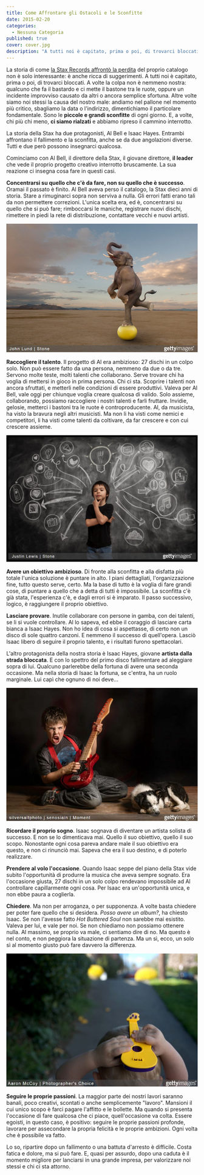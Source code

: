 ```yaml
---
title: Come Affrontare gli Ostacoli e le Sconfitte
date: 2015-02-20
categories:
  - Nessuna Categoria
published: true
cover: cover.jpg
description: "A tutti noi è capitato, prima o poi, di trovarci bloccati. A volte la colpa non è nemmeno nostra: qualcuno che fa il bastardo e ci mette il bastone tra le ruote, oppure un incidente improvviso causato da altri o ancora semplice sfortuna."
---
```

La storia di come [la Stax Records affrontò la perdita](https://www.tramusicaeparole.com/come-la-stax-records-sconfisse-lorrore/) del proprio catalogo non è solo interessante: è anche ricca di suggerimenti. A tutti noi è capitato, prima o poi, di trovarci bloccati. A volte la colpa non è nemmeno nostra: qualcuno che fa il bastardo e ci mette il bastone tra le ruote, oppure un incidente improvviso causato da altri o ancora semplice sfortuna. Altre volte siamo noi stessi la causa del nostro male: andiamo nel pallone nel momento più critico, sbagliamo la data o l'indirizzo, dimentichiamo il particolare fondamentale. Sono le **piccole e grandi sconfitte** di ogni giorno. E, a volte, chi più chi meno, **ci siamo rialzati** e abbiamo ripreso il cammino interrotto.

La storia della Stax ha due protagonisti, Al Bell e Isaac Hayes. Entrambi affrontano il fallimento e la sconfitta, anche se da due angolazioni diverse. Tutti e due però possono insegnarci qualcosa.

Cominciamo con Al Bell, il direttore della Stax, il giovane direttore, **il leader** che vede il proprio progetto creativo interrotto bruscamente. La sua reazione ci insegna cosa fare in questi casi.

**Concentrarsi su quello che c'è da fare, non su quello che è successo**. Oramai il passato è finito. Al Bell aveva perso il catalogo, la Stax dieci anni di storia. Stare a rimuginarci sopra non serviva a nulla. Gli errori fatti erano tali da non permettere correzioni. L'unica scelta era, ed è, concentrarsi su quello che si può fare; rimboccarsi le maniche, registrare nuovi dischi, rimettere in piedi la rete di distribuzione, contattare vecchi e nuovi artisti.

![Claudia-Falzone-Raccogliere-Talento](./Claudia-Falzone-Raccogliere-Talento.jpg)

**Raccogliere il talento**. Il progetto di Al era ambizioso: 27 dischi in un colpo solo. Non può essere fatto da una persona, nemmeno da due o da tre. Servono molte teste, molti talenti che collaborano. Serve trovare chi ha voglia di mettersi in gioco in prima persona. Chi ci sta. Scoprire i talenti non ancora sfruttati, e metterli nelle condizioni di essere produttivi. Valeva per Al Bell, vale oggi per chiunque voglia creare qualcosa di valido. Solo assieme, collaborando, possiamo raccogliere i nostri talenti e farli fruttare. Invidie, gelosie, metterci i bastoni tra le ruote è controproducente. Al, da musicista, ha visto la bravura negli altri musicisti. Ma non li ha visti come nemici e competitori, li ha visti come talenti da coltivare, da far crescere e con cui crescere assieme.

![Claudia-Falzone-Obiettivi-Ambiziosi](./Claudia-Falzone-Obiettivi-Ambiziosi.jpg)

**Avere un obiettivo ambizioso**. Di fronte alla sconfitta e alla disfatta più totale l'unica soluzione è puntare in alto. I piani dettagliati, l'organizzazione fine, tutto questo serve, certo. Ma la base di tutto è la voglia di fare grandi cose, di puntare a quello che a detta di tutti è impossibile. La sconfitta c'è già stata, l'esperienza c'è, e dagli errori si è imparato. Il passo successivo, logico, è raggiungere il proprio obiettivo.

**Lasciare provare**. Inutile collaborare con persone in gamba, con dei talenti, se li si vuole controllare. Al lo sapeva, ed ebbe il coraggio di lasciare carta bianca a Isaac Hayes. Non ho idea di cosa si aspettasse, di certo non un disco di sole quattro canzoni. E nemmeno il successo di quell'opera. Lasciò Isaac libero di seguire il proprio talento, e i risultati furono spettacolari.

L'altro protagonista della nostra storia è Isaac Hayes, giovane **artista dalla strada bloccata**. E con lo spettro del primo disco fallimentare ad aleggiare sopra di lui. Qualcuno parlerebbe della fortuna di avere una seconda occasione. Ma nella storia di Isaac la fortuna, se c'entra, ha un ruolo marginale. Lui capì che ognuno di noi deve...

![Claudia-Falzone-Sogni](./Claudia-Falzone-Sogni.jpg)

**Ricordare il proprio sogno**. Isaac sognava di diventare un artista solista di successo. E non se lo dimenticava mai. Quello il suo obiettivo, quello il suo scopo. Nonostante ogni cosa pareva andare male il suo obiettivo era questo, e non ci rinunciò mai. Sapeva che era il suo destino, e di poterlo realizzare.

**Prendere al volo l'occasione**. Quando Isaac seppe del piano della Stax vide subito l'opportunità di produrre la musica che aveva sempre sognato. Era l'occasione giusta, 27 dischi in un solo colpo rendevano impossibile ad Al controllare capillarmente ogni cosa. Per Isaac era un'opportunità unica, e non ebbe paura a coglierla.

**Chiedere**. Ma non per arroganza, o per supponenza. A volte basta chiedere per poter fare quello che si desidera. _Posso avere un album?_, ha chiesto Isaac. Se non l'avesse fatto _Hot Buttered Soul_ non sarebbe mai esistito. Valeva per lui, e vale per noi. Se non chiediamo non possiamo ottenere nulla. Al massimo, se proprio va male, ci sentiamo dire di no. Ma questo è nel conto, e non peggiora la situazione di partenza. Ma un sì, ecco, un solo sì al momento giusto può fare davvero la differenza.

![Claudia-Falzone-Seguire-le-proprie-passioni](./Claudia-Falzone-Seguire-le-proprie-passioni.jpg)

**Seguire le proprie passioni**. La maggior parte dei nostri lavori saranno banali, poco creativi, scontati o anche semplicemente "lavoro". Mansioni il cui unico scopo è farci pagare l'affitto e le bollette. Ma quando si presenta l'occasione di fare qualcosa che ci piace, quell'occasione va colta. Essere egoisti, in questo caso, è positivo: seguire le proprie passioni profonde, lavorare per assecondare la propria felicità e le proprie ambizioni. Ogni volta che è possibile va fatto.

Lo so, ripartire dopo un fallimento o una battuta d'arresto è difficile. Costa fatica e dolore, ma si può fare. E, quasi per assurdo, dopo una caduta è il momento migliore per lanciarsi in una grande impresa, per valorizzare noi stessi e chi ci sta attorno.